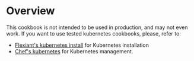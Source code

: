 Overview
========

This cookbook is not intended to be used in production, and may not even work.
If you want to use tested kubernetes cookbooks, please, refer to:

- [Flexiant's kubernetes install](https://supermarket.chef.io/cookbooks/kubernetes-install) for Kubernetes installation
- [Chef's kubernetes](https://supermarket.chef.io/cookbooks/kubernetes) for Kubernetes management.
